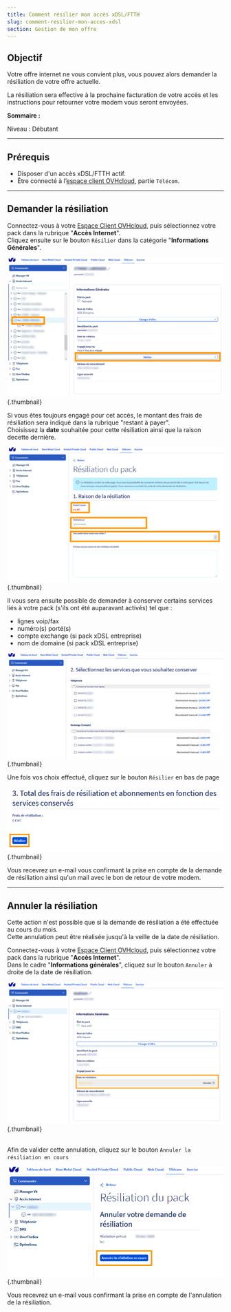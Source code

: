 ```yaml
---
title: Comment résilier mon accès xDSL/FTTH
slug: comment-resilier-mon-acces-xdsl
section: Gestion de mon offre
---
```


## Objectif

Votre offre internet ne vous convient plus, vous pouvez alors demander la résiliation de votre offre actuelle.

La résiliation sera effective à la prochaine facturation de votre accès et les instructions pour retourner votre modem vous seront envoyées.

**Sommaire :**

Niveau : Débutant

------------------------------------------------------------------------

## Prérequis

- Disposer d'un accès xDSL/FTTH actif.
- Être connecté à l’[espace client OVHcloud](https://www.ovhtelecom.fr/manager/), partie `Télécom`.

------------------------------------------------------------------------

## Demander la résiliation

Connectez-vous à votre [Espace Client OVHcloud](https://www.ovhtelecom.fr/manager/), puis sélectionnez votre pack dans la rubrique "**Accès Internet**".
<br>Cliquez ensuite sur le bouton `Résilier` dans la catégorie "**Informations Générales**".

![Resiliation acces](images/Resiliation01-edit.png){.thumbnail}

Si vous êtes toujours engagé pour cet accès, le montant des frais de résiliation sera indiqué dans la rubrique "restant à payer".
<br>Choisissez la **date** souhaitée pour cette résiliation ainsi que la raison decette dernière.

![Raison resiliation](images/Resiliation02-edit.png){.thumbnail}

Il vous sera ensuite possible de demander à conserver certains services liés à votre pack (s'ils ont été auparavant activés) tel que :
- lignes voip/fax
- numéro(s) porté(s)
- compte exchange (si pack xDSL entreprise)
- nom de domaine (si pack xDSL entreprise)

![Conservation service](images/Resiliation03-edit.png){.thumbnail}

Une fois vos choix effectué, cliquez sur le bouton `Résilier` en bas de page

![Validation resiliation](images/Resiliation04-edit.png){.thumbnail}

Vous recevrez un e-mail vous confirmant la prise en compte de la demande de résiliation ainsi qu'un mail avec le bon de retour de votre modem.

------------------------------------------------------------------------

## Annuler la résiliation

Cette action n'est possible que si la demande de résiliation a été effectuée au cours du mois.
<br> Cette annulation peut être réalisée jusqu'à la veille de la date de résiliation.

Connectez-vous à votre [Espace Client OVHcloud](https://www.ovhtelecom.fr/manager/), puis sélectionnez votre pack dans la rubrique "**Accès Internet**".
<br>Dans le cadre "**Informations générales**", cliquez sur le bouton `Annuler` à droite de la date de résiliation.

![Annulation resiliation](images/Resiliation05-edit.png){.thumbnail}

<br>Afin de valider cette annulation, cliquez sur le bouton `Annuler la résiliation en cours`

![Annulation resiliation](images/Resiliation06-edit.png){.thumbnail}

Vous recevrez un e-mail vous confirmant la prise en compte de l'annulation de la résiliation.
